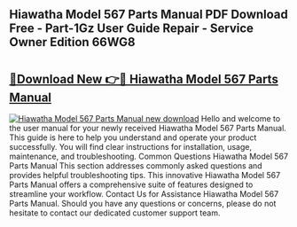 ## Hiawatha Model 567 Parts Manual PDF Download Free - Part-1Gz User Guide Repair - Service Owner Edition 66WG8

# <h2><a href="http://bc71614.oget.top/?id=Hiawatha+Model+567+Parts+Manual">🔗Download New 👉🔴 Hiawatha Model 567 Parts Manual</a></h2>

[![Hiawatha Model 567 Parts Manual new download](https://i.imgur.com/5g1atiW.png)](http://bc71614.oget.top/?id=Hiawatha+Model+567+Parts+Manual)
Hello and welcome to the user manual for your newly received Hiawatha Model 567 Parts Manual. This guide is here to help you understand and operate your product successfully. You will find clear instructions for installation, usage, maintenance, and troubleshooting. Common Questions Hiawatha Model 567 Parts Manual This section addresses commonly asked questions and provides helpful troubleshooting tips. This innovative Hiawatha Model 567 Parts Manual offers a comprehensive suite of features designed to streamline your workflow. Contact Us for Assistance Hiawatha Model 567 Parts Manual. Should you have any questions or concerns, please do not hesitate to contact our dedicated customer support team.
